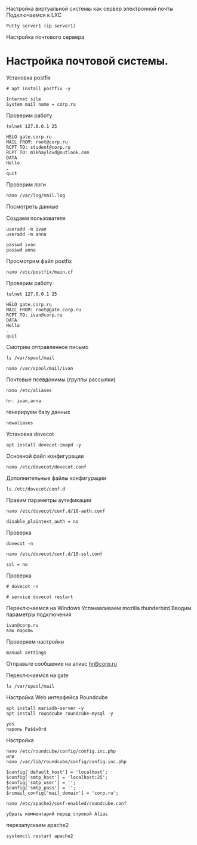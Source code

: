 Настройка виртуальной системы как сервер электронной почты 
Подключаемся к LXC
```
Putty server1 (ip server1)
```
Настройка почтового сервера


# Настройка почтовой системы.

Установка postfix

```
# apt install postfix -y
```
```
Internet sile
System mail name = corp.ru
```

Проверим работу

```
telnet 127.0.0.1 25
```
```
HELO gate.corp.ru
MAIL FROM: root@corp.ru
RCPT TO: student@corp.ru
RCPT TO: mikhaylovd@outlook.com
DATA
Hello
.
quit
```

Проверим логи

```
nano /var/log/mail.log
```
Посмотреть данные

Создаем пользователя

```
useradd -m ivan
useradd -m anna
```
```
passwd ivan
passwd anna
```

Просмотрим файл postfix
```
nano /etc/postfix/main.cf
```
Проверим работу

```
telnet 127.0.0.1 25
```
```
HELO gate.corp.ru
MAIL FROM: root@gate.corp.ru
RCPT TO: ivan@corp.ru
DATA
Hello
.
quit
```
Смотрим отправленное письмо
```
ls /var/spool/mail
```
```
nano /var/spool/mail/ivan
```
Почтовые псевдонимы (группы рассылки)

```
nano /etc/aliases
```
```
hr: ivan,anna
```
генерируем базу данных

```
newaliases
```

Установка dovecot

```
apt install dovecot-imapd -y
```

Основной файл конфигурации

```
nano /etc/dovecot/dovecot.conf
```

Дополнительные файлы конфигурации

```
ls /etc/dovecot/conf.d
```
Правим параметры аутификации

```
nano /etc/dovecot/conf.d/10-auth.conf
```
```
disable_plaintext_auth = no
```
Проверка 

```
dovecot -n
```

```
nano /etc/dovecot/conf.d/10-ssl.conf
```
```
ssl = no 
```
Проверка 

```
# dovecot -n

# service dovecot restart
```

Переключаемся на Windows 
Устанавливаем mozilla thunderbird
Вводим параметры подключения
```
ivan@corp.ru
ваш пароль
```
Проверяем настройки
```
manual settings
```
Отправьте сообщение на алиас hr@corp.ru

Переключаемся на gate
```
ls /var/spool/mail
```

Настройка Web интерфейса Roundcube

```
apt install mariadb-server -y
apt install roundcube roundcube-mysql -y
```
```
yes
пароль Pa$$w0rd
```

Настройка
```
nano /etc/roundcube/config/config.inc.php
или
nano /var/lib/roundcube/config/config.inc.php
```
```
$config['default_host'] = 'localhost';
$config['smtp_host'] = 'localhost:25';
$config['smtp_user'] = '';
$config['smtp_pass'] = '';
$rcmail_config['mail_domain'] = 'corp.ru';

```
```
nano /etc/apache2/conf-enabled/roundcube.conf
```
```
убрать комментарий перед строкой Alias
```

перезапускаем apache2

```
systemctl restart apache2
```


